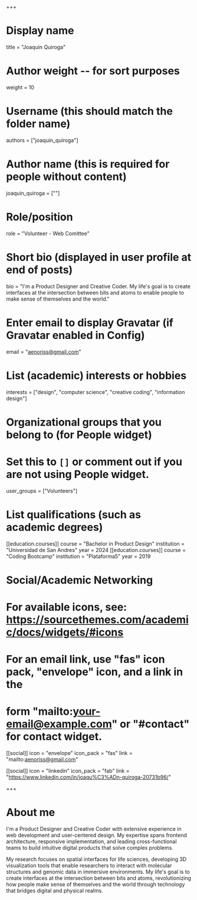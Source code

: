 +++
# Display name
title = "Joaquin Quiroga"

# Author weight -- for sort purposes
weight = 10

# Username (this should match the folder name)
authors = ["joaquin_quiroga"]

# Author name (this is required for people without content)
joaquin_quiroga = [""]

# Role/position
role = "Volunteer - Web Comittee"

# Short bio (displayed in user profile at end of posts)
bio = "I'm a Product Designer and Creative Coder. My life's goal is to create interfaces at the intersection between bits and atoms to enable people to make sense of themselves and the world."

# Enter email to display Gravatar (if Gravatar enabled in Config)
email = "aenoriss@gmail.com"

# List (academic) interests or hobbies
interests = ["design", "computer science", "creative coding", "information design"]

# Organizational groups that you belong to (for People widget)
#   Set this to `[]` or comment out if you are not using People widget.
user_groups = ["Volunteers"]

# List qualifications (such as academic degrees)
[[education.courses]]
  course = "Bachelor in Product Design"
  institution = "Universidad de San Andres"
  year = 2024
[[education.courses]]
  course = "Coding Bootcamp"
  institution = "Plataforma5"
  year = 2019

# Social/Academic Networking
# For available icons, see: https://sourcethemes.com/academic/docs/widgets/#icons
#   For an email link, use "fas" icon pack, "envelope" icon, and a link in the
#   form "mailto:your-email@example.com" or "#contact" for contact widget.

[[social]]
  icon = "envelope"
  icon_pack = "fas"
  link = "mailto:aenoriss@gmail.com"

[[social]]
  icon = "linkedin"
  icon_pack = "fab"
  link = "https://www.linkedin.com/in/joaqu%C3%ADn-quiroga-20731b96/"

+++

# About me 
I'm a Product Designer and Creative Coder with extensive experience in web development and user-centered design. My expertise spans frontend architecture, responsive implementation, and leading cross-functional teams to build intuitive digital products that solve complex problems.

My research focuses on spatial interfaces for life sciences, developing 3D visualization tools that enable researchers to interact with molecular structures and genomic data in immersive environments. My life's goal is to create interfaces at the intersection between bits and atoms, revolutionizing how people make sense of themselves and the world through technology that bridges digital and physical realms.
